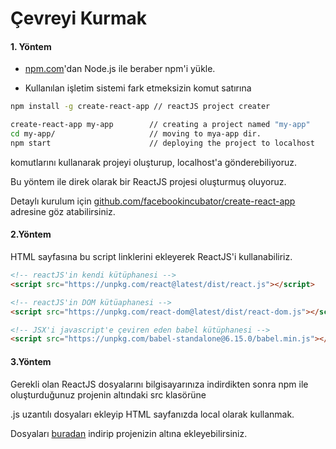 # Çevreyi Kurmak

#### 1. Yöntem

* [npm.com](https://www.gitbook.com/book/enemymerch/test/edit#)'dan Node.js ile beraber npm'i yükle.

* Kullanılan işletim sistemi fark etmeksizin komut satırına

```bash
npm install -g create-react-app // reactJS project creater

create-react-app my-app        // creating a project named "my-app"
cd my-app/                     // moving to mya-app dir.
npm start                      // deploying the project to localhost
```

komutlarını  kullanarak projeyi oluşturup, localhost'a gönderebiliyoruz.

Bu yöntem ile direk olarak bir ReactJS projesi oluşturmuş oluyoruz.

Detaylı kurulum için [ github.com/facebookincubator/create-react-app](https://github.com/facebookincubator/create-react-app) adresine göz atabilirsiniz.

#### 2.Yöntem

HTML sayfasına bu script linklerini ekleyerek ReactJS'i kullanabiliriz.

```html
<!-- reactJS'in kendi kütüphanesi -->
<script src="https://unpkg.com/react@latest/dist/react.js"></script>
```

```html
<!-- reactJS'in DOM kütüaphanesi -->
<script src="https://unpkg.com/react-dom@latest/dist/react-dom.js"></script>
```

```html
<!-- JSX'i javascript'e çeviren eden babel kütüphanesi -->
<script src="https://unpkg.com/babel-standalone@6.15.0/babel.min.js"></script>
```

#### 3.Yöntem

Gerekli olan ReactJS dosyalarını bilgisayarınıza indirdikten sonra npm ile oluşturduğunuz projenin altındaki src klasörüne

.js uzantılı dosyaları ekleyip HTML sayfanızda local olarak kullanmak.

Dosyaları [buradan](https://drive.google.com/drive/folders/0BxLeFDQhe16BQWhxQllicnktNWM?usp=sharing) indirip projenizin altına ekleyebilirsiniz.





